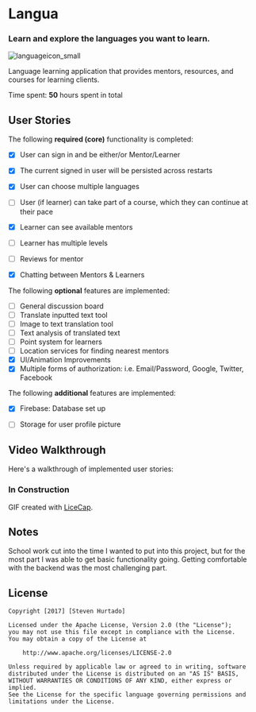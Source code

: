 # Langua
### Learn and explore the languages you want to learn.
![languageicon_small](https://cloud.githubusercontent.com/assets/11231583/23879843/144a1584-0826-11e7-9575-a61354d823c0.png)

Language learning application that provides mentors, resources, and courses for learning clients.

Time spent: **50** hours spent in total

## User Stories

The following **required (core)** functionality is completed:
- [X] User can sign in and be either/or Mentor/Learner
- [X] The current signed in user will be persisted across restarts
- [X] User can choose multiple languages
- [ ] User (if learner) can take part of a course, which they can continue at their pace
- [X] Learner can see available mentors
- [ ] Learner has multiple levels
- [ ] Reviews for mentor
- [X] Chatting between Mentors & Learners


The following **optional** features are implemented:

- [ ] General discussion board
- [ ] Translate inputted text tool
- [ ] Image to text translation tool
- [ ] Text analysis of translated text
- [ ] Point system for learners
- [ ] Location services for finding nearest mentors
- [X] UI/Animation Improvements
- [X] Multiple forms of authorization: i.e. Email/Password, Google, Twitter, Facebook

The following **additional** features are implemented:

- [X] Firebase: Database set up
- [ ] Storage for user profile picture


## Video Walkthrough 

Here's a walkthrough of implemented user stories:

### In Construction

GIF created with [LiceCap](http://www.cockos.com/licecap/).

## Notes

School work cut into the time I wanted to put into this project, but for the most part I was able to get basic functionality going. Getting comfortable with the backend was the most challenging part. 



## License

    Copyright [2017] [Steven Hurtado]

    Licensed under the Apache License, Version 2.0 (the "License");
    you may not use this file except in compliance with the License.
    You may obtain a copy of the License at

        http://www.apache.org/licenses/LICENSE-2.0

    Unless required by applicable law or agreed to in writing, software
    distributed under the License is distributed on an "AS IS" BASIS,
    WITHOUT WARRANTIES OR CONDITIONS OF ANY KIND, either express or implied.
    See the License for the specific language governing permissions and
    limitations under the License.
